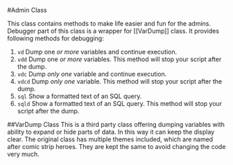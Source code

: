 #Admin Class

This class contains methods to make life easier and fun for the admins.
Debugger part of this class is a wrapper for [[VarDump]] class. It provides following methods for debugging:

1. `vd` Dump one _or more_ variables and continue execution.
1. `vdd` Dump one *or more* variables. This method will stop your script after the dump.  
1. `vdc` Dump _only one_ variable and continue execution.
1. `vdcd` Dump *only one* variable. This method will stop your script after the dump.  
1. `sql` Show a formatted text of an SQL query.
1. `sqld` Show a formatted text of an SQL query. This method will stop your script after the dump.

##VarDump Class
This is a third party class offering dumping variables with ability to expand or hide parts of data. In this way it can
keep the display clear.
The original class has multiple themes included, which are named after comic strip heroes. They are kept the same to avoid
changing the code very much.  